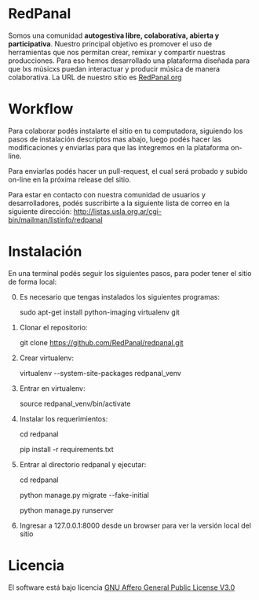 
RedPanal
========

Somos una comunidad **autogestiva libre, colaborativa, abierta y participativa**. Nuestro principal
objetivo es promover el uso de herramientas que nos permitan crear, remixar y compartir nuestras producciones.
Para eso hemos desarrollado una plataforma diseñada para que lxs músicxs puedan interactuar y producir música de
manera colaborativa. La URL de nuestro sitio es [RedPanal.org](http://redpanal.org)


Workflow
========

Para colaborar podés instalarte el sitio en tu computadora, siguiendo los pasos de instalación descriptos mas abajo,
luego podés hacer las modificaciones y enviarlas para que las integremos en la plataforma on-line.

Para enviarlas podés hacer un pull-request, el cual será probado y subido on-line en la próxima release del sitio.

Para estar en contacto con nuestra comunidad de usuarios y desarrolladores, podés suscribirte a la siguiente
lista de correo en la siguiente dirección: http://listas.usla.org.ar/cgi-bin/mailman/listinfo/redpanal


Instalación
===========

En una terminal podés seguir los siguientes pasos, para poder tener el sitio de forma local:

0) Es necesario que tengas instalados los siguientes programas:

    sudo apt-get install python-imaging virtualenv git

1) Clonar el repositorio:

    git clone https://github.com/RedPanal/redpanal.git

2) Crear virtualenv:

    virtualenv --system-site-packages redpanal_venv

3) Entrar en virtualenv:

    source redpanal_venv/bin/activate

4) Instalar los requerimientos:

    cd redpanal
    
    pip install -r requirements.txt

5) Entrar al directorio redpanal y ejecutar:

    cd redpanal
    
    python manage.py migrate --fake-initial
    
    python manage.py runserver
    
6)  Ingresar a 127.0.0.1:8000 desde un browser para ver la versión local del sitio 

Licencia
========

El software está bajo licencia [GNU Affero General Public License V3.0](https://www.gnu.org/licenses/agpl-3.0.html)

